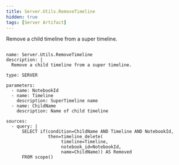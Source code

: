```yaml
---
title: Server.Utils.RemoveTimeline
hidden: true
tags: [Server Artifact]
---
```


Remove a child timeline from a super timeline.


<pre><code class="language-yaml">
name: Server.Utils.RemoveTimeline
description: |
  Remove a child timeline from a super timeline.

type: SERVER

parameters:
  - name: NotebookId
  - name: Timeline
    description: SuperTimeline name
  - name: ChildName
    description: Name of child timeline

sources:
  - query: |
      SELECT if(condition=ChildName AND Timeline AND NotebookId,
                then=timeline_delete(
                     timeline=Timeline,
                     notebook_id=NotebookId,
                     name=ChildName)) AS Removed
      FROM scope()

</code></pre>

